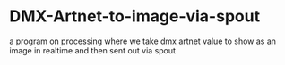 # DMX-Artnet-to-image-via-spout

a program on processing where we take dmx artnet value to show as an image in realtime and then sent out via spout
